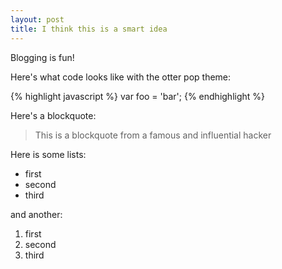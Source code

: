 ```yaml
---
layout: post
title: I think this is a smart idea
---
```


Blogging is fun!

Here's what code looks like with the otter pop theme:

{% highlight javascript %}
var foo = 'bar';
{% endhighlight %}

Here's a blockquote:

> This is a blockquote from a famous and influential hacker

Here is some lists:

- first
- second
- third

and another:

1. first
2. second
3. third
